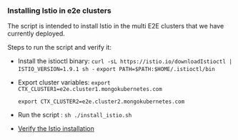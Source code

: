 ### Installing Istio in e2e clusters

The script is intended to install Istio in the multi E2E clusters that we have currently deployed.

Steps to run the script and verify it:

* Install the istioctl binary:
  `curl -sL https://istio.io/downloadIstioctl | ISTIO_VERSION=1.9.1 sh -`
  `export PATH=$PATH:$HOME/.istioctl/bin`

* Export cluster variables:
  `export CTX_CLUSTER1=e2e.cluster1.mongokubernetes.com`
   
   `export CTX_CLUSTER2=e2e.cluster2.mongokubernetes.com `


*  Run the script : `sh ./install_istio.sh`

* [Verify the Istio installation](https://istio.io/latest/docs/setup/install/multicluster/verify/)